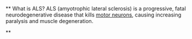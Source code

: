 ** What is ALS?
ALS (amyotrophic lateral sclerosis) is a progressive, fatal neurodegenerative disease that kills [motor neurons](https://alswiki.github.io/wiki/en/Abbreviations.html), causing increasing paralysis and muscle degeneration.  

** 
